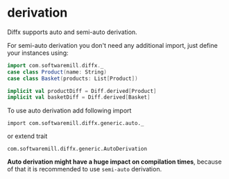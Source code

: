 # derivation

Diffx supports auto and semi-auto derivation.

For semi-auto derivation you don't need any additional import, just define your instances using:
```scala
import com.softwaremill.diffx._
case class Product(name: String)
case class Basket(products: List[Product])

implicit val productDiff = Diff.derived[Product]
implicit val basketDiff = Diff.derived[Basket]
```

To use auto derivation add following import

`import com.softwaremill.diffx.generic.auto._`

or extend trait

`com.softwaremill.diffx.generic.AutoDerivation`

**Auto derivation might have a huge impact on compilation times**, because of that it is recommended to use `semi-auto` derivation.
